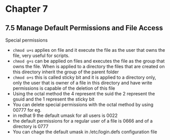 # Chapter 7 #

## 7.5 Manage Default Permissions and File Access ##

Special permissions
* `chmod u+s` applies on file and it execute the file as the user that owns the file, very useful for scripts.
* `chmod g+s` can be applied on files and executes the file as the group that owns the file. When is applied to a directory the files that are created on this directory inherit the group of the parent folder
* `chmod o+s` this is called sticky bit and it is applied to a directory only, only the user that is owner of a file in this directory and have write permissions is capable of the deletion of this file
* Using the octal method the 4 represent the suid the 2 represent the gsuid and the 1 represent the sticky bit
* You can delete special permissions with the octal method by using 00777 for eg.
* in redhat 9 the default umask for all users is 0022
* the default permissions for a regular user of a file is 0666 and of a directory is 0777
* You can chage the default umask in /etc/login.defs configuration file